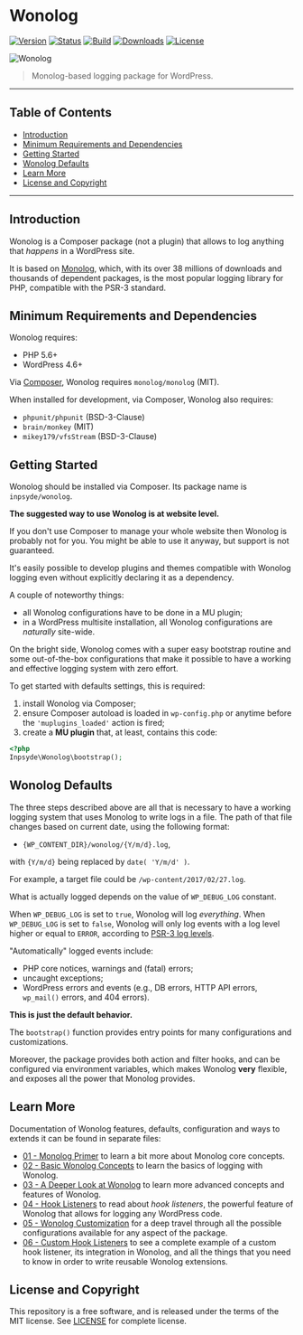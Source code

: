 # Wonolog 

[![Version](https://img.shields.io/packagist/v/inpsyde/wonolog.svg)](https://packagist.org/packages/inpsyde/wonolog)
[![Status](https://img.shields.io/badge/status-active-brightgreen.svg)](https://github.com/inpsyde/Wonolog)
[![Build](https://img.shields.io/travis/inpsyde/Wonolog.svg)](http://travis-ci.org/inpsyde/Wonolog)
[![Downloads](https://img.shields.io/packagist/dt/inpsyde/wonolog.svg)](https://packagist.org/packages/inpsyde/wonolog)
[![License](https://img.shields.io/packagist/l/inpsyde/wonolog.svg)](https://packagist.org/packages/inpsyde/wonolog)

![Wonolog](assets/images/banner.png)

> Monolog-based logging package for WordPress.

------

## Table of Contents

- [Introduction](#introduction)
- [Minimum Requirements and Dependencies](#minimum-requirements-and-dependencies)
- [Getting Started](#getting-started)
- [Wonolog Defaults](#wonolog-defaults)
- [Learn More](#learn-more)
- [License and Copyright](#license-and-copyright)

------

## Introduction

Wonolog is a Composer package (not a plugin) that allows to log anything that *happens* in a WordPress site.

It is based on [Monolog](https://github.com/Seldaek/monolog), which, with its over 38 millions of downloads and thousands of dependent packages, is the most popular logging library for PHP, compatible with the PSR-3 standard.


## Minimum Requirements and Dependencies

Wonolog requires:

- PHP 5.6+
- WordPress 4.6+

Via [Composer](https://getcomposer.org), Wonolog requires `monolog/monolog` (MIT).

When installed for development, via Composer, Wonolog also requires:

- `phpunit/phpunit` (BSD-3-Clause)
- `brain/monkey` (MIT)
- `mikey179/vfsStream` (BSD-3-Clause)


## Getting Started

Wonolog should be installed via Composer.
Its package name is `inpsyde/wonolog`.

**The suggested way to use Wonolog is at website level.**

If you don't use Composer to manage your whole website then Wonolog is probably not for you.
You might be able to use it anyway, but support is not guaranteed.

It's easily possible to develop plugins and themes compatible with Wonolog logging even without explicitly declaring it as a dependency.

A couple of noteworthy things:

- all Wonolog configurations have to be done in a MU plugin;
- in a WordPress multisite installation, all Wonolog configurations are _naturally_ site-wide.

On the bright side, Wonolog comes with a super easy bootstrap routine and some out-of-the-box configurations that make it possible to have a working and effective logging system with zero effort.

To get started with defaults settings, this is required:

1. install Wonolog via Composer;
1. ensure Composer autoload is loaded in `wp-config.php` or anytime before the `'muplugins_loaded'` action is fired;
1. create a **MU plugin** that, at least, contains this code:

```php
<?php
Inpsyde\Wonolog\bootstrap();
```


## Wonolog Defaults

The three steps described above are all that is necessary to have a working logging system that uses Monolog to write logs in a file.
The path of that file changes based on current date, using the following format:

- `{WP_CONTENT_DIR}/wonolog/{Y/m/d}.log`,

with `{Y/m/d}` being replaced by `date( 'Y/m/d' )`.

For example, a target file could be `/wp-content/2017/02/27.log`.

What is actually logged depends on the value of `WP_DEBUG_LOG` constant.

When `WP_DEBUG_LOG` is set to `true`, Wonolog will log *everything*.
When `WP_DEBUG_LOG` is set to `false`, Wonolog will only log events with a log level higher or equal to `ERROR`, according to [PSR-3 log levels](https://github.com/php-fig/fig-standards/blob/master/accepted/PSR-3-logger-interface.md#5-psrlogloglevel).

"Automatically" logged events include:

- PHP core notices, warnings and (fatal) errors;
- uncaught exceptions;
- WordPress errors and events (e.g., DB errors, HTTP API errors, `wp_mail()` errors, and 404 errors).

**This is just the default behavior.**

The `bootstrap()` function provides entry points for many configurations and customizations.

Moreover, the package provides both action and filter hooks, and can be configured via environment variables, which makes Wonolog **very** flexible, and exposes all the power that Monolog provides.


## Learn More

Documentation of Wonolog features, defaults, configuration and ways to extends it can be found in separate files:

- [01 - Monolog Primer](docs/01-monolog-primer.md) to learn a bit more about Monolog core concepts.
- [02 - Basic Wonolog Concepts](docs/02-basic-wonolog-concepts.md) to learn the basics of logging with Wonolog.
- [03 - A Deeper Look at Wonolog](docs/03-a-deeper-look-at-wonolog.md) to learn more advanced concepts and features of Wonolog.
- [04 - Hook Listeners](docs/04-hook-listeners.md) to read about *hook listeners*, the powerful feature of Wonolog that allows for logging any WordPress code.
- [05 - Wonolog Customization](docs/05-wonolog-customization.md) for a deep travel through all the possible configurations available for any aspect of the package.
- [06 - Custom Hook Listeners](docs/06-custom-hook-listeners.md) to see a complete example of a custom hook listener, its integration in Wonolog, and all the things that you need to know in order to write reusable Wonolog extensions.


## License and Copyright

This repository is a free software, and is released under the terms of the MIT license. See [LICENSE](./LICENSE) for complete license.

